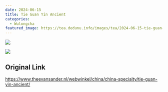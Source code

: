 ```yaml
---
date: 2024-06-15
title: Tie Guan Yin Ancient
categories:
  - Wulongcha
featured_image: https://tea.dedunu.info/images/tea/2024-06-15-tie-guan-yin-ancient-1.jpeg
---
```


![](https://tea.dedunu.info/images/tea/2024-06-15-tie-guan-yin-ancient-2.jpeg)

![](https://tea.dedunu.info/images/tea/2024-06-15-tie-guan-yin-ancient-3.jpeg)

## Original Link

<https://www.theevansander.nl/webwinkel/china/china-specialty/tie-guan-yin-ancient/>
